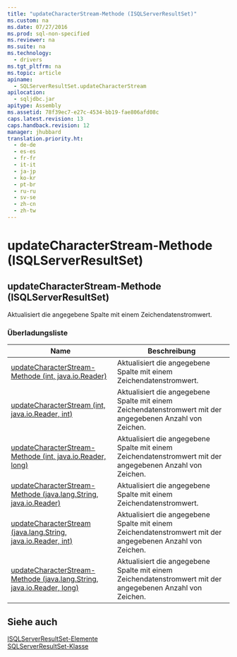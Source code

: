 ```yaml
---
title: "updateCharacterStream-Methode (ISQLServerResultSet)"
ms.custom: na
ms.date: 07/27/2016
ms.prod: sql-non-specified
ms.reviewer: na
ms.suite: na
ms.technology: 
  - drivers
ms.tgt_pltfrm: na
ms.topic: article
apiname: 
  - SQLServerResultSet.updateCharacterStream
apilocation: 
  - sqljdbc.jar
apitype: Assembly
ms.assetid: 78f39ec7-e27c-4534-bb19-fae806afd08c
caps.latest.revision: 13
caps.handback.revision: 12
manager: jhubbard
translation.priority.ht: 
  - de-de
  - es-es
  - fr-fr
  - it-it
  - ja-jp
  - ko-kr
  - pt-br
  - ru-ru
  - sv-se
  - zh-cn
  - zh-tw
---
```

# updateCharacterStream-Methode (ISQLServerResultSet)
    
## updateCharacterStream\-Methode \(ISQLServerResultSet\)  
 Aktualisiert die angegebene Spalte mit einem Zeichendatenstromwert.  
  
### Überladungsliste  
  
|Name|Beschreibung|  
|----------|------------------|  
|[updateCharacterStream-Methode &#40;int, java.io.Reader&#41;](../content/updateCharacterStream-Method--int--java.io.Reader-.md)|Aktualisiert die angegebene Spalte mit einem Zeichendatenstromwert.|  
|[updateCharacterStream \(int, java.io.Reader, int\)](../content/updateCharacterStream-Method--int--java.io.Reader--int-.md)|Aktualisiert die angegebene Spalte mit einem Zeichendatenstromwert mit der angegebenen Anzahl von Zeichen.|  
|[updateCharacterStream-Methode &#40;int, java.io.Reader, long&#41;](../content/updateCharacterStream-Method--int--java.io.Reader--long-.md)|Aktualisiert die angegebene Spalte mit einem Zeichendatenstromwert mit der angegebenen Anzahl von Zeichen.|  
|[updateCharacterStream-Methode &#40;java.lang.String, java.io.Reader&#41;](../content/updateCharacterStream-Method--java.lang.String--java.io.Reader-.md)|Aktualisiert die angegebene Spalte mit einem Zeichendatenstromwert.|  
|[updateCharacterStream \(java.lang.String, java.io.Reader, int\)](../content/updateCharacterStream-Method--java.lang.String--java.io.Reader--int-.md)|Aktualisiert die angegebene Spalte mit einem Zeichendatenstromwert mit der angegebenen Anzahl von Zeichen.|  
|[updateCharacterStream-Methode &#40;java.lang.String, java.io.Reader, long&#41;](../content/updateCharacterStream-Method--java.lang.String--java.io.Reader--long-.md)|Aktualisiert die angegebene Spalte mit einem Zeichendatenstromwert mit der angegebenen Anzahl von Zeichen.|  
  
## Siehe auch  
 [ISQLServerResultSet-Elemente](../content/SQLServerResultSet-Members.md)   
 [SQLServerResultSet-Klasse](../content/SQLServerResultSet-Class.md)  
  
  